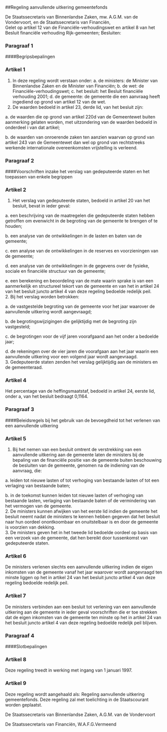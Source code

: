 <meta http-equiv='Content-Type' content='text/html; charset=utf-8' />

##Regeling aanvullende uitkering gemeentefonds

De Staatssecretaris van Binnenlandse Zaken, mw. A.G.M. van de Vondervoort, en de Staatssecretaris van Financiën,  
Gelet op artikel 12 van de Financiële-verhoudingswet en artikel 8 van het Besluit financiële verhouding Rijk-gemeenten;
Besluiten:      
### Paragraaf  1  

####Begripsbepalingen

### Artikel  1  

1. In deze regeling wordt verstaan onder:   a. de ministers:   de Minister van Binnenlandse Zaken en de Minister van Financiën;    b. de wet:   de Financiële-verhoudingswet;    c.  het besluit:   het Besluit financiële verhouding 2001;    d. de gemeente:   de gemeente die een aanvraag heeft ingediend op grond van artikel 12 van de wet.      
2.  De waarden bedoeld in artikel 23, derde lid, van het besluit zijn: 

a. de waarden die op grond van artikel 220d van de Gemeentewet buiten aanmerking gelaten worden, met uitzondering van de waarden bedoeld in onderdeel i van dat artikel;  

b. de waarden van onroerende zaken ten aanzien waarvan op grond van artikel 243 van de Gemeentewet dan wel op grond van rechtstreeks werkende internationale overeenkomsten vrijstelling is verleend.   

### Paragraaf  2  

####Voorschriften inzake het verslag van gedeputeerde staten en het toepassen van enkele begrippen

### Artikel  2  

1.  Het verslag van gedeputeerde staten, bedoeld in artikel 20 van het besluit, bevat in ieder geval: 

a.  een beschrijving van de maatregelen die gedeputeerde staten hebben getroffen om evenwicht in de begroting van de gemeente te brengen of te houden;  

b.  een analyse van de ontwikkelingen in de lasten en baten van de gemeente;  

c.  een analyse van de ontwikkelingen in de reserves en voorzieningen van de gemeente;  

d.  een analyse van de ontwikkelingen in de gegevens over de fysieke, sociale en financiële structuur van de gemeente;  

e.  een berekening en beoordeling van de mate waarin sprake is van een aanmerkelijk en structureel tekort van de gemeente en van het in artikel 24 van het besluit juncto artikel 4 van deze regeling bedoelde redelijk peil.     
2.  Bij het verslag worden betrokken: 

a.  de vastgestelde begroting van de gemeente voor het jaar waarover de aanvullende uitkering wordt aangevraagd;  

b.  de begrotingswijzigingen die gelijktijdig met de begroting zijn vastgesteld;  

c.  de begrotingen voor de vijf jaren voorafgaand aan het onder a bedoelde jaar;  

d.  de rekeningen over de vier jaren die voorafgaan aan het jaar waarin een aanvullende uitkering voor een volgend jaar wordt aangevraagd.     
3.  Gedeputeerde staten zenden het verslag gelijktijdig aan de ministers en de gemeenteraad.   

### Artikel  4  

Het percentage van de heffingsmaatstaf, bedoeld in artikel 24, eerste lid, onder a, van het besluit bedraagt 0,1164.

### Paragraaf  3  

####Beleidsregels bij het gebruik van de bevoegdheid tot het verlenen van een aanvullende uitkering

### Artikel  5  

1.  Bij het nemen van een besluit omtrent de verstrekking van een aanvullende uitkering aan de gemeente laten de ministers bij de bepaling van de financiële positie van de gemeente buiten beschouwing de besluiten van de gemeente, genomen na de indiening van de aanvraag, die: 

a.  leiden tot nieuwe lasten of tot verhoging van bestaande lasten of tot een verlaging van bestaande baten;  

b.  in de toekomst kunnen leiden tot nieuwe lasten of verhoging van bestaande lasten, verlaging van bestaande baten of de vermindering van het vermogen van de gemeente.     
2.  De ministers kunnen afwijken van het eerste lid indien de gemeente het besluit neemt nadat de ministers te kennen hebben gegeven dat het besluit naar hun oordeel onontkoombaar en onuitstelbaar is en door de gemeente is voorzien van dekking.   
3.  De ministers geven het in het tweede lid bedoelde oordeel op basis van een verzoek van de gemeente, dat hen bereikt door tussenkomst van gedeputeerde staten.   

### Artikel  6  

De ministers verlenen slechts een aanvullende uitkering indien de eigen inkomsten van de gemeente vanaf het jaar waarover wordt aangevraagd ten minste liggen op het in artikel 24 van het besluit juncto artikel 4 van deze regeling bedoelde redelijk peil.  

### Artikel  7  

De ministers verbinden aan een besluit tot verlening van een aanvullende uitkering aan de gemeente in ieder geval voorschriften die er toe strekken dat de eigen inkomsten van de gemeente ten minste op het in artikel 24 van het besluit juncto artikel 4 van deze regeling bedoelde redelijk peil blijven.  

### Paragraaf  4  

####Slotbepalingen

### Artikel  8  

Deze regeling treedt in werking met ingang van 1 januari 1997.  

### Artikel  9  

Deze regeling wordt aangehaald als: Regeling aanvullende uitkering gemeentefonds. 
Deze regeling zal met toelichting in de Staatscourant worden geplaatst.   

De 
Staatssecretaris van Binnenlandse Zaken, 
A.G.M. van de Vondervoort   

De 
Staatssecretaris van Financiën, 
W.A.F.G.Vermeend     
